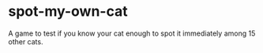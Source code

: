 # spot-my-own-cat
A game to test if you know your cat enough to spot it immediately among 15 other cats.
